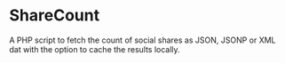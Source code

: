 ShareCount
===========

A PHP script to fetch the count of social shares as JSON, JSONP or XML dat with the option to cache the results locally.


